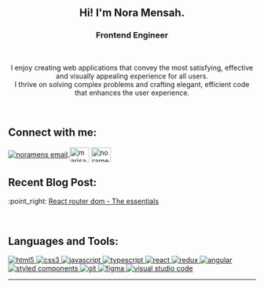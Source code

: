 <h2 align=center>Hi! I'm Nora Mensah.</h2>
<h3 align=center>Frontend Engineer</h3>
<br>
<p align="center">I enjoy creating web applications that convey the most satisfying, effective and visually appealing experience for all users.<br>I thrive on solving complex problems and crafting elegant, efficient code<br> that enhances the user experience.</p>
<br>

<h2 align="left">Connect with me:</h2>
<p align="left">
<a href="mailto: noraboamaah@gmail.com" target="blank"><img align="center" src="https://img.icons8.com/dotty/40/000000/email.png" alt="noramens email" />
</a>
<a href="https://www.linkedin.com/in/noramensah/" rel="noopener noreferrer" target="_blank"><img align="center" src="https://raw.githubusercontent.com/rahuldkjain/github-profile-readme-generator/master/src/images/icons/Social/linked-in-alt.svg" alt="marisabrantley" height="30" width="40" /></a>
<a href="https://medium.com/@noramens_" rel="noopener noreferrer" target="_blank"><img align="center" src="https://cdn.jsdelivr.net/npm/simple-icons@3.0.1/icons/medium.svg" alt="noramens medium" height="30" width="40" /></a>
<br>

<h2 align="left">Recent Blog Post:</h2>
<p align="left">
:point_right:  <a href="https://medium.com/front-end-weekly/react-router-dom-the-essentials-f63dca64dc3e" rel="noopener noreferrer" target="_blank">React router dom - The essentials</a><br>
</p>
<br>

<h2 align="left">Languages and Tools:</h2>
<p align="left">
<a href="https://www.w3.org/html/" target="_blank"> <img src="https://img.shields.io/badge/HTML5-E34F26?style=for-the-badge&logo=html5&logoColor=white" alt="html5" /> </a>
<a href="https://www.w3schools.com/css/" target="_blank"> <img src="https://img.shields.io/badge/CSS3-1572B6?style=for-the-badge&logo=css3&logoColor=white" alt="css3" /> </a>
<a href="https://developer.mozilla.org/en-US/docs/Web/JavaScript" target="_blank"> <img src="https://img.shields.io/badge/JavaScript-323330?style=for-the-badge&logo=javascript&logoColor=F7DF1Eg" alt="javascript" />
<a href="https://www.typescriptlang.org/docs/" target="_blank"> <img src="https://img.shields.io/badge/typescript-%23007ACC.svg?style=for-the-badge&logo=typescript&logoColor=white" alt="typescript" /> 
<a href="https://reactjs.org/" target="_blank"> <img src="https://img.shields.io/badge/react-%2320232a.svg?style=for-the-badge&logo=react&logoColor=%2361DAFB" alt="react" />
<a href="https://redux.js.org/" target="_blank"> <img src="https://img.shields.io/badge/redux-%23593d88.svg?style=for-the-badge&logo=redux&logoColor=white" alt="redux" />
<a href="https://angular.io/docs" target="_blank"> <img src="https://img.shields.io/badge/angular-%23DD0031.svg?style=for-the-badge&logo=angular&logoColor=white" alt="angular" /> 
<a href="https://styled-components.com/" target="_blank"> <img src="https://img.shields.io/badge/styled--components-DB7093?style=for-the-badge&logo=styled-components&logoColor=white" alt="styled components" />  
<a href="https://git-scm.com/" target="_blank"> <img src="https://img.shields.io/badge/Git-F05032?style=for-the-badge&logo=git&logoColor=white" alt="git" />
<a href="https://www.figma.com/" target="_blank"> <img src="https://img.shields.io/badge/Figma-A259FF?style=for-the-badge&logo=figma&logoColor=white" alt="figma" />
<a href="https://code.visualstudio.com/" target="_blank"> <img src="https://img.shields.io/badge/Visual_Studio_Code-0078D4?style=for-the-badge&logo=visual%20studio%20code&logoColor=white" alt="visual studio code" /> 
</p>
<hr>                                                                                      
<br>
